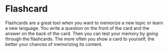 # Flashcard
Flashcards are a great tool when you want to memorize a new topic or learn a new
language. You write a question on the front of the card and the answer on the back of
the card. Then you can test your memory by going through the flashcards. The more
often you show a card to yourself, the better your chances of memorizing its content.